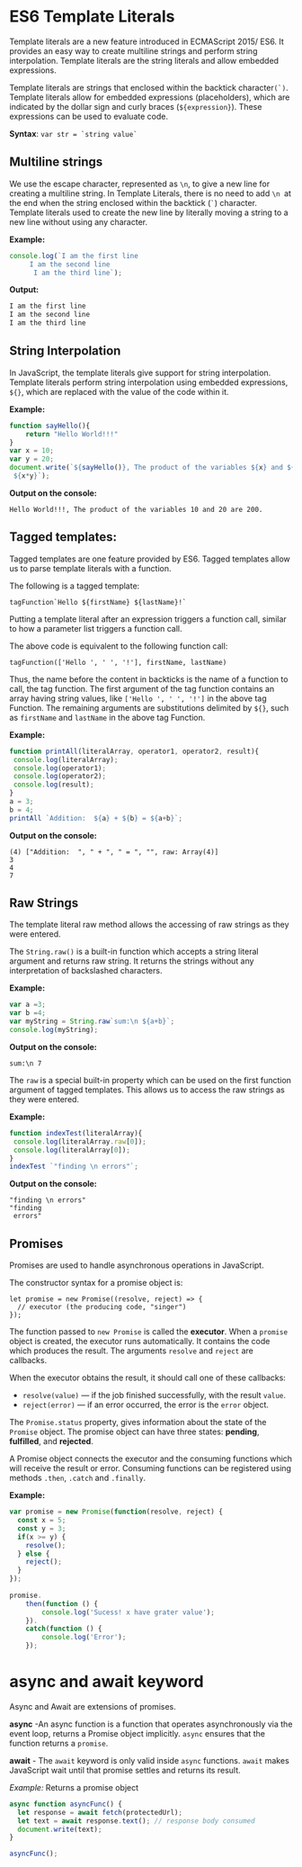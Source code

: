 # ES6 Template Literals

Template literals are a new feature introduced in ECMAScript 2015/ ES6. It provides an easy way to create multiline strings and perform string interpolation. Template literals are the string literals and allow embedded expressions.

Template literals are strings that enclosed within the backtick character``(`)``. Template literals allow for embedded expressions (placeholders), which are indicated by the dollar sign and curly braces (`${expression}`). These expressions can be used to evaluate code. 

**Syntax**: `` var str = `string value` ``

## Multiline strings

We use the escape character, represented as `\n`, to give a new line for creating a multiline string. In Template Literals, there is no need to add `\n `at the end when the string enclosed within the backtick (`` ` ``) character. Template literals used to create the new line by literally moving a string to a new line without using any character.

**Example:**
```javascript
console.log(`I am the first line
     I am the second line
      I am the third line`);
```

**Output:**
```javascript
I am the first line
I am the second line
I am the third line
```

## String Interpolation

In JavaScript, the template literals give support for string interpolation. Template literals perform string interpolation using embedded expressions, `${}`, which are replaced with the value of the code within it.

**Example:**
```javascript
function sayHello(){
    return "Hello World!!!"
}
var x = 10;  
var y = 20;  
document.write(`${sayHello()}, The product of the variables ${x} and ${y} are
 ${x*y}`);  
```

**Output on the console:**
```
Hello World!!!, The product of the variables 10 and 20 are 200.
```

## Tagged templates:

Tagged templates are one feature provided by ES6.  Tagged templates allow us to parse template literals with a function.

The following is a tagged template:

`` tagFunction`Hello ${firstName} ${lastName}!` ``

Putting a template literal after an expression triggers a function call, similar to how a parameter list triggers a function call. 

The above code is equivalent to the following function call:

`tagFunction(['Hello ', ' ', '!'], firstName, lastName)`

Thus, the name before the content in backticks is the name of a function to call, the tag function. The first argument of the tag function contains an array having string values, like `['Hello ', ' ', '!']` in the above tag Function. The remaining arguments are substitutions delimited by `${}`, such as `firstName` and `lastName` in the above tag Function.

**Example:**
```javascript
function printAll(literalArray, operator1, operator2, result){
 console.log(literalArray);
 console.log(operator1);
 console.log(operator2);
 console.log(result);
}
a = 3;
b = 4;
printAll `Addition:  ${a} + ${b} = ${a+b}`;
```

**Output on the console:**
```
(4) ["Addition:  ", " + ", " = ", "", raw: Array(4)]
3
4
7
```

## Raw Strings

The template literal raw method allows the accessing of raw strings as they were entered.

The `String.raw()` is a built-in function which accepts a string literal argument and returns raw string. It returns the strings without any interpretation of backslashed characters.

**Example:**
```javascript
var a =3;
var b =4;
var myString = String.raw`sum:\n ${a+b}`;
console.log(myString);
```

**Output on the console:**
```
sum:\n 7
```

The `raw` is a special built-in property which can be used on the first function argument of tagged templates. This allows us to access the raw strings as they were entered.

**Example:**
```javascript
function indexTest(literalArray){
 console.log(literalArray.raw[0]);
 console.log(literalArray[0]);
}
indexTest `"finding \n errors"`;
```

**Output on the console:**
```
"finding \n errors"
"finding 
 errors"
```

## Promises

Promises are used to handle asynchronous operations in JavaScript.

The constructor syntax for a promise object is:
```
let promise = new Promise((resolve, reject) => {
  // executor (the producing code, "singer")
});
```

The function passed to `new Promise` is called the **executor**. When a `promise` object is created, the executor runs automatically. It contains the code which produces the result. The arguments `resolve` and `reject` are callbacks.

When the executor obtains the result, it should call one of these callbacks:

* `resolve(value)` — if the job finished successfully, with the result `value`.
* `reject(error)` — if an error occurred, the error is the `error` object.


The `Promise.status` property, gives information about the state of the `Promise` object. The promise object can have three states: **pending**, **fulfilled**, and **rejected**.

A Promise object connects the executor and the consuming functions  which will receive the result or error. Consuming functions can be registered using methods `.then`, `.catch` and `.finally`.

**Example:**
```javascript
var promise = new Promise(function(resolve, reject) { 
  const x = 5; 
  const y = 3;
  if(x >= y) { 
    resolve(); 
  } else { 
    reject(); 
  } 
}); 
  
promise. 
    then(function () { 
        console.log('Sucess! x have grater value'); 
    }). 
    catch(function () { 
        console.log('Error'); 
    }); 
```

# async and await keyword

Async and Await are extensions of promises.

**async** -An async function is a function that operates asynchronously via the event loop, returns a Promise object implicitly. `async` ensures that the function returns a `promise`.

**await** - The `await` keyword is only valid inside `async` functions. `await` makes JavaScript wait until that promise settles and returns its result.

*Example:*  Returns a promise object
```javascript
async function asyncFunc() {
  let response = await fetch(protectedUrl);
  let text = await response.text(); // response body consumed
  document.write(text);
}

asyncFunc();
```
